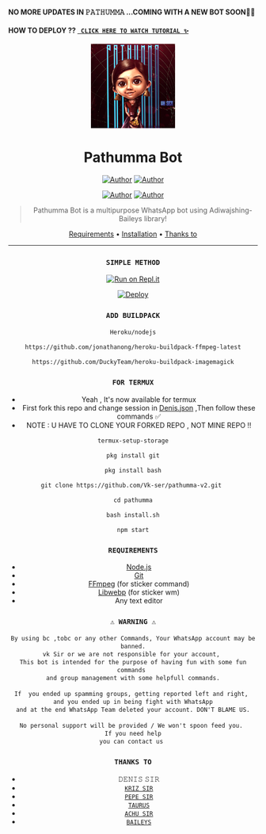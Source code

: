#### NO MORE UPDATES IN 𝙿𝙰𝚃𝙷𝚄𝙼𝙼𝙰 ...COMING WITH A NEW BOT SOON🙂💖
#### HOW TO DEPLOY ?? [` CLICK HERE TO WATCH TUTORIAL ✨`](https://youtu.be/ZJQ50wYh7dc) 


<div align="center">
</p>


<div align="center">
<img src="media/boscoimg.jpg" alt="VK" width="170" />

# Pathumma Bot
<p align="center">
 <a href="https://github.com/Vk-ser"><img title="Author" src="https://img.shields.io/badge/OWNER-h?color=black&style=for-the-badge&logo=github"></a>  <a href="https://Wa.me/+919656840677?text=Hello%20VK SIR%20Bro🌝...fen%20boi%20aan😌💝"><img title="Author" src="https://img.shields.io/badge/Author VK SER-h?color=black&style=for-the-badge&logo=whatsapp"></a>
<p align="center">
<a href="https://chat.whatsapp.com/EyX7LioUyZc0dPaxYq5rXS"><img title="Author" src="https://img.shields.io/badge/WHATSAPP GROUP-h?color=black&style=for-the-badge&logo=whatsapp"></a>    <a href="https://youtube.com/channel/UCVJ9029PQ-gJBtFQZZ3AJuA"><img title="Author" src="https://img.shields.io/badge/YT VK SIR-h?color=black&style=for-the-badge&logo=youtube"></a>
</p>


> Pathumma Bot is a multipurpose WhatsApp bot using Adiwajshing-Baileys library!
>
>

<p align="center">
  <a href="https://github.com/Vk-ser/pathumma-v2#requirements">Requirements</a> •
  <a href="https://github.com/Vk-ser/pathumma-v2#simple-method">Installation</a> •
  <a href="https://github.com/Vk-ser/pathumma-v2#thanks-to">Thanks to</a>
</p>
</div>


---

### `SIMPLE METHOD`
[![Run on Repl.it](https://repl.it/badge/github/quiec/whatsAlfa)](https://replit.com/@VINAYAKCUTZ/VK-SIR-3?v=2) 


[![Deploy](https://www.herokucdn.com/deploy/button.svg)](https://heroku.com/deploy?template=https://github.com/Vk-ser/pathumma-v2/)

### `ADD BUILDPACK`

```
Heroku/nodejs
```
```
https://github.com/jonathanong/heroku-buildpack-ffmpeg-latest
```
```
https://github.com/DuckyTeam/heroku-buildpack-imagemagick
```

### `FOR TERMUX`

* Yeah , It's now available for termux
* First fork this repo and change session in <a href="https://github.com/Vk-ser/pathumma-v2/blob/master/Denis.json">Denis.json</a> ,Then follow these commands ✅
* NOTE : U HAVE TO CLONE YOUR FORKED REPO , NOT MINE REPO !!



```
termux-setup-storage
```
```
pkg install git
```
```
pkg install bash
```
```
git clone https://github.com/Vk-ser/pathumma-v2.git 
```
```
cd pathumma
```
```
bash install.sh
```
```
npm start
```

### `REQUIREMENTS`
* [Node.js](https://nodejs.org/en/)
* [Git](https://git-scm.com/downloads)
* [FFmpeg](https://github.com/BtbN/FFmpeg-Builds/releases) (for sticker command)
* [Libwebp](https://developers.google.com/speed/webp/download) (for sticker wm)
* Any text editor


### `⚠ WARNING ⚠`

```
By using bc ,tobc or any other Commands, Your WhatsApp account may be banned.
vk Sir or we are not responsible for your account, 
This bot is intended for the purpose of having fun with some fun commands 
and group management with some helpfull commands.

If  you ended up spamming groups, getting reported left and right, 
and you ended up in being fight with WhatsApp
and at the end WhatsApp Team deleted your account. DON'T BLAME US.

No personal support will be provided / We won't spoon feed you. 
If you need help
you can contact us 
```

### `THANKS TO`
* 𝙳𝙴𝙽𝙸𝚂 𝚂𝙸𝚁
* [`𝙺𝚁𝙸𝚉 𝚂𝙸𝚁`](https://github.com/KANNANSIR)
* [`𝙿𝙴𝙿𝙴 𝚂𝙸𝚁`](https://github.com/pepesir)
* [`𝚃𝙰𝚄𝚁𝚄𝚂`](https://github.com/I-AM-MUHAMMED)
* [`𝙰𝙲𝙷𝚄 𝚂𝙸𝚁`](https://github.com/ACHUSIR8)
* [`𝙱𝙰𝙸𝙻𝙴𝚈𝚂`](https://github.com/adiwajshing/Baileys)


